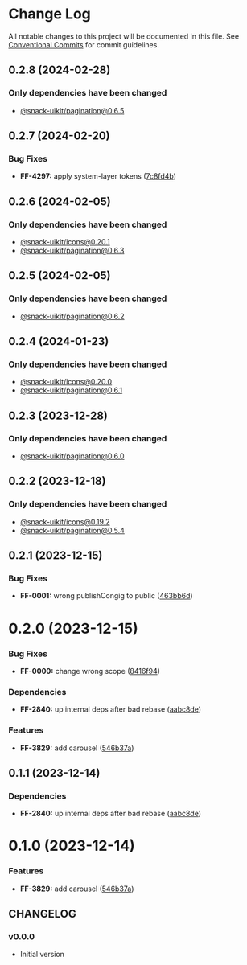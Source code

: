# Change Log

All notable changes to this project will be documented in this file.
See [Conventional Commits](https://conventionalcommits.org) for commit guidelines.

## 0.2.8 (2024-02-28)

### Only dependencies have been changed
* [@snack-uikit/pagination@0.6.5](https://github.com/cloud-ru-tech/snack-uikit/blob/master/packages/pagination/CHANGELOG.md)





## 0.2.7 (2024-02-20)


### Bug Fixes

* **FF-4297:** apply system-layer tokens ([7c8fd4b](https://github.com/cloud-ru-tech/snack-uikit/commit/7c8fd4b5334360b2fc31da92973b6835ffa287af))





## 0.2.6 (2024-02-05)

### Only dependencies have been changed
* [@snack-uikit/icons@0.20.1](https://github.com/cloud-ru-tech/snack-uikit/blob/master/packages/icons/CHANGELOG.md)
* [@snack-uikit/pagination@0.6.3](https://github.com/cloud-ru-tech/snack-uikit/blob/master/packages/pagination/CHANGELOG.md)





## 0.2.5 (2024-02-05)

### Only dependencies have been changed
* [@snack-uikit/pagination@0.6.2](https://github.com/cloud-ru-tech/snack-uikit/blob/master/packages/pagination/CHANGELOG.md)





## 0.2.4 (2024-01-23)

### Only dependencies have been changed
* [@snack-uikit/icons@0.20.0](https://github.com/cloud-ru-tech/snack-uikit/blob/master/packages/icons/CHANGELOG.md)
* [@snack-uikit/pagination@0.6.1](https://github.com/cloud-ru-tech/snack-uikit/blob/master/packages/pagination/CHANGELOG.md)





## 0.2.3 (2023-12-28)

### Only dependencies have been changed
* [@snack-uikit/pagination@0.6.0](https://github.com/cloud-ru-tech/snack-uikit/blob/master/packages/pagination/CHANGELOG.md)





## 0.2.2 (2023-12-18)

### Only dependencies have been changed
* [@snack-uikit/icons@0.19.2](https://git.sbercloud.tech/sbercloud-ui/tokens-design-system/snack-uikit/-/blob/master/packages/icons/CHANGELOG.md)
* [@snack-uikit/pagination@0.5.4](https://git.sbercloud.tech/sbercloud-ui/tokens-design-system/snack-uikit/-/blob/master/packages/pagination/CHANGELOG.md)





## 0.2.1 (2023-12-15)


### Bug Fixes

* **FF-0001:** wrong publishCongig to public ([463bb6d](https://github.com/cloud-ru-tech/snack-uikit/commit/463bb6d2729b8e78bbc76346d9bc32b8b42f3468))





# 0.2.0 (2023-12-15)


### Bug Fixes

* **FF-0000:** change wrong scope ([8416f94](https://github.com/cloud-ru-tech/snack-uikit/commit/8416f94a0860cf088ffafad529595715ea291611))


### Dependencies

* **FF-2840:** up internal deps after bad rebase ([aabc8de](https://github.com/cloud-ru-tech/snack-uikit/commit/aabc8debf8d81fb37d6ecb7580cca9d93142246f))


### Features

* **FF-3829:** add carousel ([546b37a](https://github.com/cloud-ru-tech/snack-uikit/commit/546b37a3cfe07b4bbdbd7a009a1ffc51a69f4a44))





## 0.1.1 (2023-12-14)


### Dependencies

* **FF-2840:** up internal deps after bad rebase ([aabc8de](https://github.com/cloud-ru-tech/snack-uikit/commit/aabc8debf8d81fb37d6ecb7580cca9d93142246f))





# 0.1.0 (2023-12-14)


### Features

* **FF-3829:** add carousel ([546b37a](https://github.com/cloud-ru-tech/snack-uikit/commit/546b37a3cfe07b4bbdbd7a009a1ffc51a69f4a44))





## CHANGELOG

### v0.0.0

- Initial version
